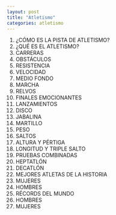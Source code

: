 ```yaml
---
layout: post
title: "Atletismo"
categories: atletismo
---
```


1. ¿CÓMO ES LA PISTA DE ATLETISMO?
2. ¿QUÉ ES EL ATLETISMO?
3. CARRERAS
4. OBSTÁCULOS
  1. RESISTENCIA
  2. VELOCIDAD
  3. MEDIO FONDO
5. MARCHA
6. RELVOS
7. FINALES EMOCIONANTES
8. LANZAMIENTOS
9. DISCO
  1. JABALINA
  2. MARTILLO
  3. PESO
10. SALTOS
  1. ALTURA Y PÉRTIGA
  2. LONGITUD Y TRIPLE SALTO
11. PRUEBAS COMBINADAS
  1. HEPTATLÓN
  2. DECATLÓN
12. MEJORES ATLETAS DE LA HISTORIA
  1. MUJERES
  2. HOMBRES
13. RÉCORDS DEL MUNDO
  1. HOMBRES
  2. MUJERES
